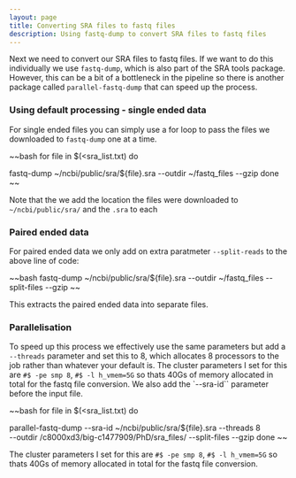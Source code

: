```yaml
---
layout: page
title: Converting SRA files to fastq files
description: Using fastq-dump to convert SRA files to fastq files
---
```



Next we need to convert our SRA files to fastq files. If we want to do this individually we use `fastq-dump`,
which is also part of the SRA tools package. However, this can be a bit of a bottleneck in the pipeline so
there is another package called `parallel-fastq-dump` that can speed up the process.

### Using default processing - single ended data

For single ended files you can simply use a for loop to pass the files we downloaded to `fastq-dump` one at a
time.

~~bash
for file in $(<sra_list.txt)
do

fastq-dump ~/ncbi/public/sra/${file}.sra --outdir ~/fastq_files --gzip
done
~~

Note that the we add the location the files were downloaded to `~/ncbi/public/sra/` and the `.sra` to each

### Paired ended data

For paired ended data we only add on extra paratmeter `--split-reads` to the above line of code:

~~bash
fastq-dump ~/ncbi/public/sra/${file}.sra --outdir ~/fastq_files --split-files --gzip
~~

This extracts the paired ended data into separate files.

### Parallelisation

To speed up this process we effectively use the same parameters but add a `--threads` parameter and set this
to 8, which allocates 8 processors to the job rather than whatever your default is. The cluster parameters I
set for this are `#$ -pe smp 8`, `#$ -l h_vmem=5G` so thats 40Gs of memory allocated in total for the fastq
file conversion. We also add the `--sra-id`` parameter before the input file.

~~bash
for file in $(<sra_list.txt)
do

   parallel-fastq-dump --sra-id ~/ncbi/public/sra/${file}.sra --threads 8 \
   --outdir /c8000xd3/big-c1477909/PhD/sra_files/ --split-files --gzip
done
~~

The cluster parameters I set for this are `#$ -pe smp 8`, `#$ -l h_vmem=5G` so thats 40Gs of memory allocated in
total for the fastq file conversion.

